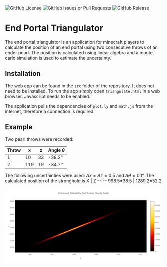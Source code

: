 ![GitHub License](https://img.shields.io/github/license/davidkowalk/end_portal_triangulator)
![GitHub Issues or Pull Requests](https://img.shields.io/github/issues/davidkowalk/end_portal_triangulator)
![GitHub Release](https://img.shields.io/github/v/release/davidkowalk/end_portal_triangulator?labelColor=green)



# End Portal Triangulator

The end portal triangulator is an application for minecraft players to calculate the position of an end portal using two consecutive throws of an ender pearl.
The position is calculated using linear algebra and a monte carlo simulation is used to estimate the uncertainty.

## Installation

The web app can be found in the `src` folder of the repository. It does not need to be installed.
To run the app simply open `triangulate.html` in a web browser. Javascript needs to be enabled.

The application pulls the dependencies of `plot.ly` and `math.js` from the internet, therefore a connection is required.

## Example

Two pearl throws were recorded:

Throw   | x | z | Angle $\theta$
--------|---|---|-------
1       | 10| 33| -38.2°
2       |119| 19| -34.7°

The following uncertainties were used: $\Delta x = \Delta z = 0.5$ and $\Delta \theta = 0.1°$. The calculated position of the stronghold is
X | Z
--|--
998.5±38.5 | 1289.2±52.2

![](./docs/img/distribution.png)